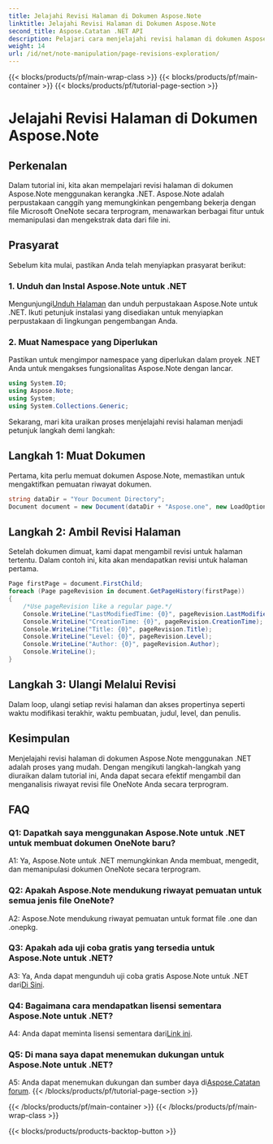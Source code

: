 ```yaml
---
title: Jelajahi Revisi Halaman di Dokumen Aspose.Note
linktitle: Jelajahi Revisi Halaman di Dokumen Aspose.Note
second_title: Aspose.Catatan .NET API
description: Pelajari cara menjelajahi revisi halaman di dokumen Aspose.Note menggunakan kerangka .NET dengan panduan langkah demi langkah.
weight: 14
url: /id/net/note-manipulation/page-revisions-exploration/
---
```


{{< blocks/products/pf/main-wrap-class >}}
{{< blocks/products/pf/main-container >}}
{{< blocks/products/pf/tutorial-page-section >}}

# Jelajahi Revisi Halaman di Dokumen Aspose.Note

## Perkenalan

Dalam tutorial ini, kita akan mempelajari revisi halaman di dokumen Aspose.Note menggunakan kerangka .NET. Aspose.Note adalah perpustakaan canggih yang memungkinkan pengembang bekerja dengan file Microsoft OneNote secara terprogram, menawarkan berbagai fitur untuk memanipulasi dan mengekstrak data dari file ini.

## Prasyarat

Sebelum kita mulai, pastikan Anda telah menyiapkan prasyarat berikut:

### 1. Unduh dan Instal Aspose.Note untuk .NET

 Mengunjungi[Unduh Halaman](https://releases.aspose.com/note/net/) dan unduh perpustakaan Aspose.Note untuk .NET. Ikuti petunjuk instalasi yang disediakan untuk menyiapkan perpustakaan di lingkungan pengembangan Anda.

### 2. Muat Namespace yang Diperlukan

Pastikan untuk mengimpor namespace yang diperlukan dalam proyek .NET Anda untuk mengakses fungsionalitas Aspose.Note dengan lancar.

```csharp
using System.IO;
using Aspose.Note;
using System;
using System.Collections.Generic;
```

Sekarang, mari kita uraikan proses menjelajahi revisi halaman menjadi petunjuk langkah demi langkah:

## Langkah 1: Muat Dokumen

Pertama, kita perlu memuat dokumen Aspose.Note, memastikan untuk mengaktifkan pemuatan riwayat dokumen.

```csharp
string dataDir = "Your Document Directory";
Document document = new Document(dataDir + "Aspose.one", new LoadOptions { LoadHistory = true });
```

## Langkah 2: Ambil Revisi Halaman

Setelah dokumen dimuat, kami dapat mengambil revisi untuk halaman tertentu. Dalam contoh ini, kita akan mendapatkan revisi untuk halaman pertama.

```csharp
Page firstPage = document.FirstChild;
foreach (Page pageRevision in document.GetPageHistory(firstPage))
{
    /*Use pageRevision like a regular page.*/
    Console.WriteLine("LastModifiedTime: {0}", pageRevision.LastModifiedTime);
    Console.WriteLine("CreationTime: {0}", pageRevision.CreationTime);
    Console.WriteLine("Title: {0}", pageRevision.Title);
    Console.WriteLine("Level: {0}", pageRevision.Level);
    Console.WriteLine("Author: {0}", pageRevision.Author);
    Console.WriteLine();
}
```

## Langkah 3: Ulangi Melalui Revisi

Dalam loop, ulangi setiap revisi halaman dan akses propertinya seperti waktu modifikasi terakhir, waktu pembuatan, judul, level, dan penulis.

## Kesimpulan

Menjelajahi revisi halaman di dokumen Aspose.Note menggunakan .NET adalah proses yang mudah. Dengan mengikuti langkah-langkah yang diuraikan dalam tutorial ini, Anda dapat secara efektif mengambil dan menganalisis riwayat revisi file OneNote Anda secara terprogram.

## FAQ

### Q1: Dapatkah saya menggunakan Aspose.Note untuk .NET untuk membuat dokumen OneNote baru?

A1: Ya, Aspose.Note untuk .NET memungkinkan Anda membuat, mengedit, dan memanipulasi dokumen OneNote secara terprogram.

### Q2: Apakah Aspose.Note mendukung riwayat pemuatan untuk semua jenis file OneNote?

A2: Aspose.Note mendukung riwayat pemuatan untuk format file .one dan .onepkg.

### Q3: Apakah ada uji coba gratis yang tersedia untuk Aspose.Note untuk .NET?

A3: Ya, Anda dapat mengunduh uji coba gratis Aspose.Note untuk .NET dari[Di Sini](https://releases.aspose.com/).

### Q4: Bagaimana cara mendapatkan lisensi sementara Aspose.Note untuk .NET?

 A4: Anda dapat meminta lisensi sementara dari[Link ini](https://purchase.aspose.com/temporary-license/).

### Q5: Di mana saya dapat menemukan dukungan untuk Aspose.Note untuk .NET?

 A5: Anda dapat menemukan dukungan dan sumber daya di[Aspose.Catatan forum](https://forum.aspose.com/c/note/28).
{{< /blocks/products/pf/tutorial-page-section >}}

{{< /blocks/products/pf/main-container >}}
{{< /blocks/products/pf/main-wrap-class >}}

{{< blocks/products/products-backtop-button >}}
